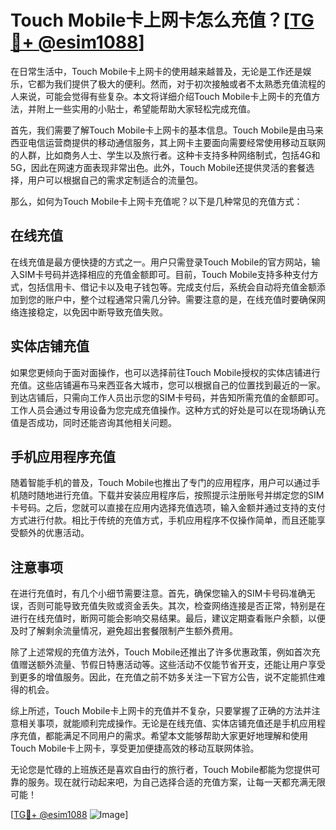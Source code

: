 # Touch Mobile卡上网卡怎么充值？[[TG💪+ @esim1088](https://t.me/s/esim1088)]

在日常生活中，Touch Mobile卡上网卡的使用越来越普及，无论是工作还是娱乐，它都为我们提供了极大的便利。然而，对于初次接触或者不太熟悉充值流程的人来说，可能会觉得有些复杂。本文将详细介绍Touch Mobile卡上网卡的充值方法，并附上一些实用的小贴士，希望能帮助大家轻松完成充值。

首先，我们需要了解Touch Mobile卡上网卡的基本信息。Touch Mobile是由马来西亚电信运营商提供的移动通信服务，其上网卡主要面向需要经常使用移动互联网的人群，比如商务人士、学生以及旅行者。这种卡支持多种网络制式，包括4G和5G，因此在网速方面表现非常出色。此外，Touch Mobile还提供灵活的套餐选择，用户可以根据自己的需求定制适合的流量包。

那么，如何为Touch Mobile卡上网卡充值呢？以下是几种常见的充值方式：

## 在线充值

在线充值是最方便快捷的方式之一。用户只需登录Touch Mobile的官方网站，输入SIM卡号码并选择相应的充值金额即可。目前，Touch Mobile支持多种支付方式，包括信用卡、借记卡以及电子钱包等。完成支付后，系统会自动将充值金额添加到您的账户中，整个过程通常只需几分钟。需要注意的是，在线充值时要确保网络连接稳定，以免因中断导致充值失败。

## 实体店铺充值

如果您更倾向于面对面操作，也可以选择前往Touch Mobile授权的实体店铺进行充值。这些店铺遍布马来西亚各大城市，您可以根据自己的位置找到最近的一家。到达店铺后，只需向工作人员出示您的SIM卡号码，并告知所需充值的金额即可。工作人员会通过专用设备为您完成充值操作。这种方式的好处是可以在现场确认充值是否成功，同时还能咨询其他相关问题。

## 手机应用程序充值

随着智能手机的普及，Touch Mobile也推出了专门的应用程序，用户可以通过手机随时随地进行充值。下载并安装应用程序后，按照提示注册账号并绑定您的SIM卡号码。之后，您就可以直接在应用内选择充值选项，输入金额并通过支持的支付方式进行付款。相比于传统的充值方式，手机应用程序不仅操作简单，而且还能享受额外的优惠活动。

## 注意事项

在进行充值时，有几个小细节需要注意。首先，确保您输入的SIM卡号码准确无误，否则可能导致充值失败或资金丢失。其次，检查网络连接是否正常，特别是在进行在线充值时，断网可能会影响交易结果。最后，建议定期查看账户余额，以便及时了解剩余流量情况，避免超出套餐限制产生额外费用。

除了上述常规的充值方法外，Touch Mobile还推出了许多优惠政策，例如首次充值赠送额外流量、节假日特惠活动等。这些活动不仅能节省开支，还能让用户享受到更多的增值服务。因此，在充值之前不妨多关注一下官方公告，说不定能抓住难得的机会。

综上所述，Touch Mobile卡上网卡的充值并不复杂，只要掌握了正确的方法并注意相关事项，就能顺利完成操作。无论是在线充值、实体店铺充值还是手机应用程序充值，都能满足不同用户的需求。希望本文能够帮助大家更好地理解和使用Touch Mobile卡上网卡，享受更加便捷高效的移动互联网体验。

无论您是忙碌的上班族还是喜欢自由行的旅行者，Touch Mobile都能为您提供可靠的服务。现在就行动起来吧，为自己选择合适的充值方案，让每一天都充满无限可能！

[[TG💪+ @esim1088](https://t.me/s/esim1088) ![Image](https://i.postimg.cc/4NQfJmqS/Snipaste-2025-05-13-00-14-12.png)]